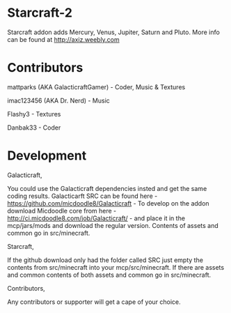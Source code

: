 Starcraft-2
===========

Starcraft addon adds Mercury, Venus, Jupiter, Saturn and Pluto. More info can be found at http://axiz.weebly.com

Contributors
=========================

mattparks (AKA GalacticraftGamer) - Coder, Music & Textures

imac123456 (AKA Dr. Nerd) - Music

Flashy3 - Textures

Danbak33 - Coder

Development
===========

Galacticraft,

You could use the Galacticraft dependencies insted and get the same coding results. Galacticarft SRC can be found here - https://github.com/micdoodle8/Galacticraft - To develop on the addon download Micdoodle core from here - http://ci.micdoodle8.com/job/Galacticraft/ - and place it in the mcp/jars/mods and download the regular version. Contents of assets and common go in src/minecraft.

Starcraft,

If the github download only had the folder called SRC just empty the contents from src/minecraft into your mcp/src/minecraft. If there are assets and common contents of both assets and common go in src/minecraft.

Contributors,

Any contributors or supporter will get a cape of your choice.
